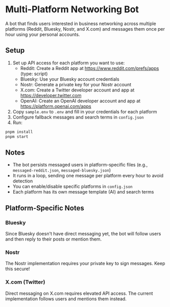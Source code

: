 # Multi-Platform Networking Bot

A bot that finds users interested in business networking across multiple platforms (Reddit, Bluesky, Nostr, and X.com) and messages them once per hour using your personal accounts.

## Setup
1. Set up API access for each platform you want to use:
   - Reddit: Create a Reddit app at https://www.reddit.com/prefs/apps (type: script)
   - Bluesky: Use your Bluesky account credentials
   - Nostr: Generate a private key for your Nostr account
   - X.com: Create a Twitter developer account and app at https://developer.twitter.com
   - OpenAI: Create an OpenAI developer account and app at https://platform.openai.com/apps
2. Copy `sample.env` to `.env` and fill in your credentials for each platform
3. Configure fallback messages and search terms in `config.json`
4. Run:
```bash
pnpm install
pnpm start
```

## Notes
- The bot persists messaged users in platform-specific files (e.g., `messaged-reddit.json`, `messaged-bluesky.json`)
- It runs in a loop, sending one message per platform every hour to avoid detection
- You can enable/disable specific platforms in `config.json`
- Each platform has its own message template (AI) and search terms

## Platform-Specific Notes

### Bluesky
Since Bluesky doesn't have direct messaging yet, the bot will follow users and then reply to their posts or mention them.

### Nostr
The Nostr implementation requires your private key to sign messages. Keep this secure!

### X.com (Twitter)
Direct messaging on X.com requires elevated API access. The current implementation follows users and mentions them instead.
